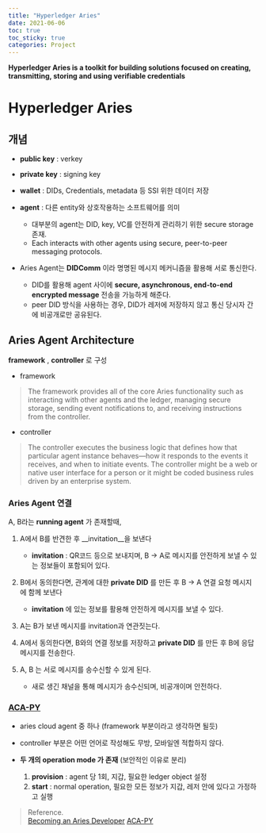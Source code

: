 ```yaml
---
title: "Hyperledger Aries"
date: 2021-06-06
toc: true
toc_sticky: true
categories: Project
---
```


__Hyperledger Aries is a toolkit for building solutions focused on creating, transmitting, storing and using verifiable credentials__

# Hyperledger Aries

## 개념
- __public key__ : verkey
- __private key__ : signing key
- __wallet__ : DIDs, Credentials, metadata 등 SSI 위한 데이터 저장
- __agent__ : 다른 entity와 상호작용하는 소프트웨어를 의미 
    - 대부분의 agent는 DID, key, VC를 안전하게 관리하기 위한 secure storage 존재. 
    - Each interacts with other agents using secure, peer-to-peer messaging protocols.

- Aries Agent는 __DIDComm__ 이라 명명된 메시지 메커니즘을 활용해 서로 통신한다.
    - DID를 활용해 agent 사이에 __secure, asynchronous, end-to-end encrypted message__ 전송을 가능하게 해준다.
    - peer DID 방식을 사용하는 경우, DID가 레저에 저장하지 않고 통신 당시자 간에 비공개로만 공유된다.
  

## Aries Agent Architecture
__framework__ , __controller__ 로 구성

- framework
> The framework provides all of the core Aries functionality such as interacting with other agents and the ledger, managing secure storage, sending event notifications to, and receiving instructions from the controller.

- controller
> The controller executes the business logic that defines how that particular agent instance behaves—how it responds to the events it receives, and when to initiate events. The controller might be a web or native user interface for a person or it might be coded business rules driven by an enterprise system.


### Aries Agent 연결
A, B라는 __running agent__ 가 존재할때,
1. A에서 B를 반견한 후 __invitation__을 보낸다
    - __invitation__ : QR코드 등으로 보내지며, B -> A로 메시지를 안전하게 보낼 수 있는 정보들이 포함되어 있다.
  
2. B에서 동의한다면, 관계에 대한 __private DID__ 를 만든 후 B -> A 연결 요청 메시지에 함께 보낸다
    - __invitation__ 에 있는 정보를 활용해 안전하게 메시지를 보낼 수 있다.
  
3. A는 B가 보낸 메시지를  invitation과 연관짓는다.

4. A에서 동의한다면, B와의 연결 정보를 저장하고 __private DID__ 를 만든 후 B에 응답 메시지를 전송한다.

5. A, B 는 서로 메시지를 송수신할 수 있게 된다.
    - 새로 생긴 채널을 통해 메시지가 송수신되며, 비공개이며 안전하다.


### [ACA-PY](https://github.com/hyperledger/aries-cloudagent-python)
- aries cloud agent 중 하나 (framework 부분이라고 생각하면 될듯)
- controller 부분은 어떤 언어로 작성해도 무방, 모바일엔 적합하지 않다.

- __두 개의 operation mode 가 존재__ (보안적인 이유로 분리)
    1. __provision__ : agent 당 1회, 지갑, 필요한 ledger object 설정
    2. __start__ : normal operation, 필요한 모든 정보가 지갑, 레저 안에 있다고 가정하고 실행



> Reference.   
> [Becoming an Aries Developer](https://www.edx.org/course/becoming-a-hyperledger-aries-developer)
> [ACA-PY](https://github.com/hyperledger/aries-cloudagent-python)